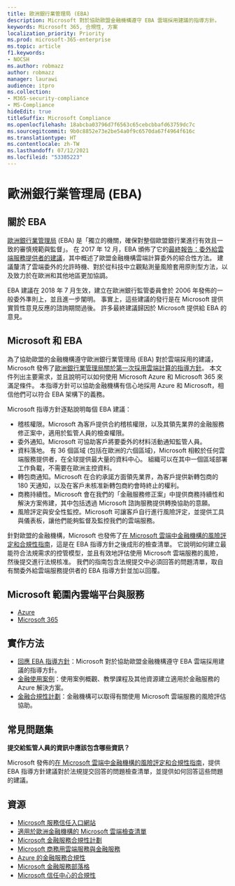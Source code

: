 ```yaml
---
title: 歐洲銀行業管理局 (EBA)
description: Microsoft 對於協助歐盟金融機構遵守 EBA 雲端採用建議的指導方針。
keywords: Microsoft 365, 合規性, 方案
localization_priority: Priority
ms.prod: microsoft-365-enterprise
ms.topic: article
f1.keywords:
- NOCSH
ms.author: robmazz
author: robmazz
manager: laurawi
audience: itpro
ms.collection:
- M365-security-compliance
- MS-Compliance
hideEdit: true
titleSuffix: Microsoft Compliance
ms.openlocfilehash: 18abcba03796d7f6563c65cebcbbafd63759dc7c
ms.sourcegitcommit: 9b0c8852e73e2be54a0f9c6570da67f4964f616c
ms.translationtype: HT
ms.contentlocale: zh-TW
ms.lasthandoff: 07/12/2021
ms.locfileid: "53385223"
---
```

# <a name="european-banking-authority-eba"></a>歐洲銀行業管理局 (EBA)

## <a name="about-the-eba"></a>關於 EBA

[歐洲銀行業管理局](https://eba.europa.eu/) (EBA) 是「獨立的機關，確保對整個歐盟銀行業進行有效且一致的審慎規範與監督」。 在 2017 年 12 月，EBA 頒佈了它的[最終報告：委外給雲端服務提供者的建議](https://eba.europa.eu/documents/10180/2170121/Final+draft+Recommendations+on+Cloud+Outsourcing+%28EBA-Rec-2017-03%29.pdf/5fa5cdde-3219-4e95-946d-0c0d05494362)，其中概述了歐盟金融機構雲端計算委外的綜合性方法。 建議釐清了雲端委外的允許時機、對於從科技中立觀點測量風險套用原則型方法，以及致力於在歐洲和其他地區更加協調。

EBA 建議在 2018 年 7 月生效，建立在歐洲銀行監管委員會於 2006 年發佈的一般委外準則上，並且進一步闡明。 事實上，這些建議的發行是在 Microsoft 提供實質性意見反應的諮詢期間過後。 許多最終建議歸因於 Microsoft 提供給 EBA 的意見。

## <a name="microsoft-and-the-eba"></a>Microsoft 和 EBA

為了協助歐盟的金融機構遵守歐洲銀行業管理局 (EBA) 對於雲端採用的建議，Microsoft 發佈了[歐洲銀行業管理局關於第一次採用雲端計算的指導方針](https://aka.ms/FinServ-Guide-EuBankAuth)。 本文件列出主要需求，並且說明可以如何使用 Microsoft Azure 和 Microsoft 365 來滿足條件。 本指導方針可以協助金融機構有信心地採用 Azure 和 Microsoft，相信他們可以符合 EBA 架構下的義務。

Microsoft 指導方針逐點說明每個 EBA 建議：

- 稽核權限。Microsoft 為客戶提供合約稽核權限，以及其領先業界的金融服務修正案中，適用於監管人員的檢查權限。
- 委外通知。Microsoft 可協助客戶將要委外的材料活動通知監管人員。
- 資料落地。 有 36 個區域 (包括在歐洲的六個區域)，Microsoft 相較於任何雲端服務提供者，在全球提供最大量的資料中心。 組織可以在其中一個區域部署工作負載，不需要在歐洲主控資料。
- 轉包商通知。Microsoft 在合約承諾方面領先業界，為客戶提供新轉包商的 180 天通知，以及在客戶未核准新轉包商約會時終止的權利。
- 商務持續性。Microsoft 會在我們的「金融服務修正案」中提供商務持續性和解決方案佈建，其中包括透過 Microsoft 諮詢服務提供轉換協助的意願。
- 風險評定與安全性監控。Microsoft 可讓客戶自行進行風險評定，並提供工具與儀表板，讓他們能夠監督及監控我們的雲端服務。

針對歐盟的金融機構，Microsoft 也發佈了[在 Microsoft 雲端中金融機構的風險評定和合規性指南](https://aka.ms/RiskGovernanceGuide)，這是在 EBA 指導方針之後成形的檢查清單。 它說明如何建立最能符合法規需求的控管模型，並且有效地評估使用 Microsoft 雲端服務的風險，然後提交進行法規核准。 我們的指南包含法規提交中必須回答的問題清單，取自有關委外給雲端服務提供者的 EBA 指導方針並加以回覆。

## <a name="microsoft-in-scope-cloud-platforms--services"></a>Microsoft 範圍內雲端平台與服務

- [Azure](https://aka.ms/AzureCompliance)
- [Microsoft 365](https://aka.ms/o365-compliance-framework)

## <a name="how-to-implement"></a>實作方法

- [回應 EBA 指導方針](https://aka.ms/FinServ-Guide-EuBankAuth)：Microsoft 對於協助歐盟金融機構遵守 EBA 雲端採用建議的指導方針。
- [金融使用案例](/azure/industry/financial/)：使用案例概觀、教學課程及其他資源建立適用於金融服務的 Azure 解決方案。
- [金融合規性計劃](https://aka.ms/FSCP-Print)：金融機構可以取得有關使用 Microsoft 雲端服務的風險評估協助。

## <a name="frequently-asked-questions"></a>常見問題集

**提交給監管人員的資訊中應該包含哪些資訊？**

Microsoft 發佈的[在 Microsoft 雲端中金融機構的風險評定和合規性指南](https://aka.ms/RiskGovernanceGuide)，提供 EBA 指導方針建議對於法規提交回答的問題檢查清單，並提供如何回答這些問題的建議。

## <a name="resources"></a>資源

- [Microsoft 服務信任入口網站](https://aka.ms/STP)
- [適用於歐洲金融機構的 Microsoft 雲端檢查清單](https://query.prod.cms.rt.microsoft.com/cms/api/am/binary/RE4IPF3)
- [Microsoft 金融服務合規性計劃](https://aka.ms/FSCP-Print)
- [Microsoft 商務用雲端服務與金融服務](https://www.microsoft.com/trustcenter/cloudservices/financialservices)
- [Azure 的金融服務合規性](https://azure.microsoft.com/resources/videos/azurecon-2015-financial-services-compliance-in-azure/)
- [Microsoft 金融服務部落格](https://techcommunity.microsoft.com/t5/Financial-Services-Blog/bg-p/FinancialServicesBlog)
- [Microsoft 信任中心的合規性](https://www.microsoft.com/trust-center/compliance/compliance-overview)
